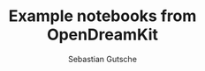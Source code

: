 ---
layout: tryexample
title: Example notebooks from OpenDreamKit
author: Sebastian Gutsche
notebook_url: https://nbviewer.jupyter.org/github/oscar-system/OSCARBinder/blob/master/Singular.ipynb
binderrepo_url: https://mybinder.org/v2/gh/oscar-system/OSCARBinder/master?filepath=Singular.ipynb
thumbnail: singular.png
---